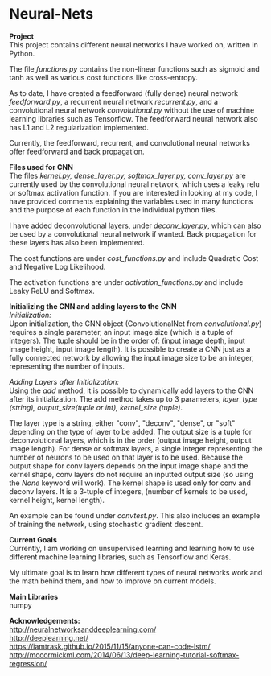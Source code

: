 # Neural-Nets

**Project**  
This project contains different neural networks I have worked on, written in Python.

The file *functions.py* contains the non-linear functions such as sigmoid and tanh as well as various cost functions like cross-entropy.

As to date, I have created a feedforward (fully dense) neural network *feedforward.py*, a recurrent neural network *recurrent.py*, and a convolutional neural network *convolutional.py* without the use of machine learning libraries such as Tensorflow. The feedforward neural network also has L1 and L2 regularization implemented.

Currently, the feedforward, recurrent, and convolutional neural networks offer feedforward and back propagation.

**Files used for CNN**  
The files *kernel.py, dense_layer.py, softmax_layer.py, conv_layer.py* are currently used by the convolutional neural network, which uses a leaky relu or softmax activation function. If you are interested in looking at my code, I have provided comments explaining the variables used in many functions and the purpose of each function in the individual python files.

I have added deconvolutional layers, under *deconv_layer.py*, which can also be used by a convolutional neural network if wanted. Back propagation for these layers has also been implemented.

The cost functions are under *cost_functions.py* and include Quadratic Cost and Negative Log Likelihood.

The activation functions are under *activation_functions.py* and include Leaky ReLU and Softmax.  

**Initializing the CNN and adding layers to the CNN**  
*Initialization:*   
Upon initialization, the CNN object (ConvolutionalNet from *convolutional.py*) requires a single parameter, an input image size (which is a tuple of integers). The tuple should be in the order of: (input image depth, input image height, input image length). It is possible to create a CNN just as a fully connected network by allowing the input image size to be an integer, representing the number of inputs.  
  
*Adding Layers after Initialization:*  
Using the *add* method, it is possible to dynamically add layers to the CNN after its initialization. The add method takes up to 3 parameters, *layer_type (string), output_size(tuple or int), kernel_size (tuple)*.  

The layer type is a string, either "conv", "deconv", "dense", or "soft" depending on the type of layer to be added. The output size is a tuple for deconvolutional layers, which is in the order (output image height, output image length). For dense or softmax layers, a single integer representing the number of neurons to be used on that layer is to be used. Because the output shape for conv layers depends on the input image shape and the kernel shape, conv layers do not require an inputted output size (so using the *None* keyword will work). The kernel shape is used only for conv and deconv layers. It is a 3-tuple of integers, (number of kernels to be used, kernel height, kernel length).

An example can be found under *convtest.py*. This also includes an example of training the network, using stochastic gradient descent.    

**Current Goals**  
Currently, I am working on unsupervised learning and learning how to use different machine learning libraries, such as Tensorflow and Keras.

My ultimate goal is to learn how different types of neural networks work and the math behind them, and how to improve on current models.

**Main Libraries**  
numpy

**Acknowledgements:**   
http://neuralnetworksanddeeplearning.com/  
http://deeplearning.net/  
https://iamtrask.github.io/2015/11/15/anyone-can-code-lstm/  
http://mccormickml.com/2014/06/13/deep-learning-tutorial-softmax-regression/
